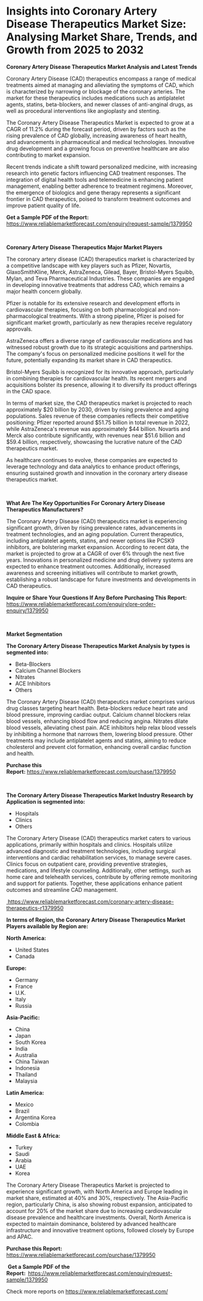 <p><h1>Insights into Coronary Artery Disease Therapeutics Market Size: Analysing Market Share, Trends, and Growth from 2025 to 2032</h1></p><p><strong>Coronary Artery Disease Therapeutics Market Analysis and Latest Trends</strong></p>
<p><p>Coronary Artery Disease (CAD) therapeutics encompass a range of medical treatments aimed at managing and alleviating the symptoms of CAD, which is characterized by narrowing or blockage of the coronary arteries. The market for these therapeutics includes medications such as antiplatelet agents, statins, beta-blockers, and newer classes of anti-anginal drugs, as well as procedural interventions like angioplasty and stenting. </p><p>The Coronary Artery Disease Therapeutics Market is expected to grow at a CAGR of 11.2% during the forecast period, driven by factors such as the rising prevalence of CAD globally, increasing awareness of heart health, and advancements in pharmaceutical and medical technologies. Innovative drug development and a growing focus on preventive healthcare are also contributing to market expansion. </p><p>Recent trends indicate a shift toward personalized medicine, with increasing research into genetic factors influencing CAD treatment responses. The integration of digital health tools and telemedicine is enhancing patient management, enabling better adherence to treatment regimens. Moreover, the emergence of biologics and gene therapy represents a significant frontier in CAD therapeutics, poised to transform treatment outcomes and improve patient quality of life.</p></p>
<p><strong>Get a Sample PDF of the Report:&nbsp;</strong> <a href="https://www.reliablemarketforecast.com/enquiry/request-sample/1379950?utm_campaign=1130&utm_medium=2&utm_source=Github&utm_content=ia&utm_term=03032025&utm_id=coronary-artery-disease-therapeutics">https://www.reliablemarketforecast.com/enquiry/request-sample/1379950</a></p>
<p>&nbsp;</p>
<p><strong>Coronary Artery Disease Therapeutics Major Market Players</strong></p>
<p><p>The coronary artery disease (CAD) therapeutics market is characterized by a competitive landscape with key players such as Pfizer, Novartis, GlaxoSmithKline, Merck, AstraZeneca, Gilead, Bayer, Bristol-Myers Squibb, Mylan, and Teva Pharmaceutical Industries. These companies are engaged in developing innovative treatments that address CAD, which remains a major health concern globally.</p><p>Pfizer is notable for its extensive research and development efforts in cardiovascular therapies, focusing on both pharmacological and non-pharmacological treatments. With a strong pipeline, Pfizer is poised for significant market growth, particularly as new therapies receive regulatory approvals.</p><p>AstraZeneca offers a diverse range of cardiovascular medications and has witnessed robust growth due to its strategic acquisitions and partnerships. The company's focus on personalized medicine positions it well for the future, potentially expanding its market share in CAD therapeutics.</p><p>Bristol-Myers Squibb is recognized for its innovative approach, particularly in combining therapies for cardiovascular health. Its recent mergers and acquisitions bolster its presence, allowing it to diversify its product offerings in the CAD space.</p><p>In terms of market size, the CAD therapeutics market is projected to reach approximately $20 billion by 2030, driven by rising prevalence and aging populations. Sales revenue of these companies reflects their competitive positioning: Pfizer reported around $51.75 billion in total revenue in 2022, while AstraZeneca's revenue was approximately $44 billion. Novartis and Merck also contribute significantly, with revenues near $51.6 billion and $59.4 billion, respectively, showcasing the lucrative nature of the CAD therapeutics market. </p><p>As healthcare continues to evolve, these companies are expected to leverage technology and data analytics to enhance product offerings, ensuring sustained growth and innovation in the coronary artery disease therapeutics market.</p></p>
<p>&nbsp;</p>
<p><strong>What Are The Key Opportunities For Coronary Artery Disease Therapeutics Manufacturers?</strong></p>
<p><p>The Coronary Artery Disease (CAD) therapeutics market is experiencing significant growth, driven by rising prevalence rates, advancements in treatment technologies, and an aging population. Current therapeutics, including antiplatelet agents, statins, and newer options like PCSK9 inhibitors, are bolstering market expansion. According to recent data, the market is projected to grow at a CAGR of over 6% through the next five years. Innovations in personalized medicine and drug delivery systems are expected to enhance treatment outcomes. Additionally, increased awareness and screening initiatives will contribute to market growth, establishing a robust landscape for future investments and developments in CAD therapeutics.</p></p>
<p><strong>Inquire or Share Your Questions If Any Before Purchasing This Report:</strong> <a href="https://www.reliablemarketforecast.com/enquiry/pre-order-enquiry/1379950?utm_campaign=1130&utm_medium=2&utm_source=Github&utm_content=ia&utm_term=03032025&utm_id=coronary-artery-disease-therapeutics">https://www.reliablemarketforecast.com/enquiry/pre-order-enquiry/1379950</a></p>
<p>&nbsp;</p>
<p><strong>Market Segmentation</strong></p>
<p><strong>The Coronary Artery Disease Therapeutics Market Analysis by types is segmented into:</strong></p>
<p><ul><li>Beta-Blockers</li><li>Calcium Channel Blockers</li><li>Nitrates</li><li>ACE Inhibitors</li><li>Others</li></ul></p>
<p><p>The Coronary Artery Disease (CAD) therapeutics market comprises various drug classes targeting heart health. Beta-blockers reduce heart rate and blood pressure, improving cardiac output. Calcium channel blockers relax blood vessels, enhancing blood flow and reducing angina. Nitrates dilate blood vessels, alleviating chest pain. ACE inhibitors help relax blood vessels by inhibiting a hormone that narrows them, lowering blood pressure. Other treatments may include antiplatelet agents and statins, aiming to reduce cholesterol and prevent clot formation, enhancing overall cardiac function and health.</p></p>
<p><strong>Purchase this Report:&nbsp;</strong><a href="https://www.reliablemarketforecast.com/purchase/1379950?utm_campaign=1130&utm_medium=2&utm_source=Github&utm_content=ia&utm_term=03032025&utm_id=coronary-artery-disease-therapeutics">https://www.reliablemarketforecast.com/purchase/1379950</a></p>
<p>&nbsp;</p>
<p><strong>The Coronary Artery Disease Therapeutics Market Industry Research by Application is segmented into:</strong></p>
<p><ul><li>Hospitals</li><li>Clinics</li><li>Others</li></ul></p>
<p><p>The Coronary Artery Disease (CAD) therapeutics market caters to various applications, primarily within hospitals and clinics. Hospitals utilize advanced diagnostic and treatment technologies, including surgical interventions and cardiac rehabilitation services, to manage severe cases. Clinics focus on outpatient care, providing preventive strategies, medications, and lifestyle counseling. Additionally, other settings, such as home care and telehealth services, contribute by offering remote monitoring and support for patients. Together, these applications enhance patient outcomes and streamline CAD management.</p></p>
<p><a href="https://www.reliablemarketforecast.com/coronary-artery-disease-therapeutics-r1379950?utm_campaign=1130&utm_medium=2&utm_source=Github&utm_content=ia&utm_term=03032025&utm_id=coronary-artery-disease-therapeutics">&nbsp;https://www.reliablemarketforecast.com/coronary-artery-disease-therapeutics-r1379950</a></p>
<p><strong>In terms of Region, the Coronary Artery Disease Therapeutics Market Players available by Region are:</strong></p>
<p>
    <p> <strong> North America: </strong>
        <ul>
            <li>United States</li>
            <li>Canada</li>
        </ul>
        </p> 
    <p> <strong> Europe: </strong>
        <ul>
            <li>Germany</li>
            <li>France</li>
            <li>U.K.</li>
            <li>Italy</li>
            <li>Russia</li>
        </ul>
        </p> 
    <p> <strong> Asia-Pacific: </strong>
        <ul>
            <li>China</li>
            <li>Japan</li>
            <li>South Korea</li>
            <li>India</li>
            <li>Australia</li>
            <li>China Taiwan</li>
            <li>Indonesia</li>
            <li>Thailand</li>
            <li>Malaysia</li>
        </ul>
        </p> 
    <p> <strong> Latin America: </strong>
        <ul>
            <li>Mexico</li>
            <li>Brazil</li>
            <li>Argentina Korea</li>
            <li>Colombia</li>
        </ul>
        </p> 
    <p> <strong> Middle East & Africa: </strong>
        <ul>
            <li>Turkey</li>
            <li>Saudi</li>
            <li>Arabia</li>
            <li>UAE</li>
            <li>Korea</li>
        </ul>
    </p>
    </p>
<p><p>The Coronary Artery Disease Therapeutics Market is projected to experience significant growth, with North America and Europe leading in market share, estimated at 40% and 30%, respectively. The Asia-Pacific region, particularly China, is also showing robust expansion, anticipated to account for 20% of the market share due to increasing cardiovascular disease prevalence and healthcare investments. Overall, North America is expected to maintain dominance, bolstered by advanced healthcare infrastructure and innovative treatment options, followed closely by Europe and APAC.</p></p>
<p><strong>Purchase this Report: </strong><a href="https://www.reliablemarketforecast.com/purchase/1379950?utm_campaign=1130&utm_medium=2&utm_source=Github&utm_content=ia&utm_term=03032025&utm_id=coronary-artery-disease-therapeutics">https://www.reliablemarketforecast.com/purchase/1379950</a></p>
<p>&nbsp;<strong>Get a Sample PDF of the Report:&nbsp;&nbsp;</strong><a href="https://www.reliablemarketforecast.com/enquiry/request-sample/1379950?utm_campaign=1130&utm_medium=2&utm_source=Github&utm_content=ia&utm_term=03032025&utm_id=coronary-artery-disease-therapeutics">https://www.reliablemarketforecast.com/enquiry/request-sample/1379950</a></p>
<p><strong></strong></p>
<p>Check more reports on <a href="https://www.reliablemarketforecast.com/?utm_campaign=1130&utm_medium=2&utm_source=Github&utm_content=ia&utm_term=03032025&utm_id=coronary-artery-disease-therapeutics">https://www.reliablemarketforecast.com/</a></p>